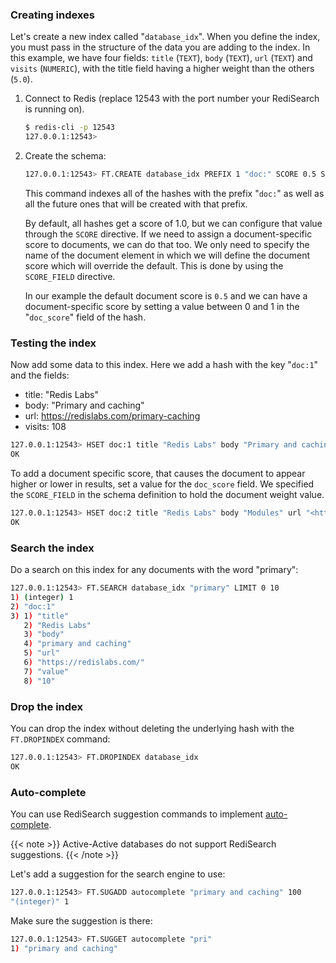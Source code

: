### Creating indexes

Let's create a new index called "`database_idx`".
When you define the index, you must pass in the structure of the data you are adding to the index.
In this example, we have four fields: `title` (`TEXT`), `body` (`TEXT`), `url` (`TEXT`) and `visits` (`NUMERIC`), with the title field having a higher weight than the others (`5.0`).

1. Connect to Redis (replace 12543 with the port number your RediSearch is running on).

    ```sh
    $ redis-cli -p 12543
    127.0.0.1:12543>
    ```

2. Create the schema:

    ```sh
    127.0.0.1:12543> FT.CREATE database_idx PREFIX 1 "doc:" SCORE 0.5 SCORE_FIELD "doc_score" SCHEMA title TEXT body TEXT url TEXT visits NUMERIC
    ```

    This command indexes all of the hashes with the prefix "`doc:`" as well as all the future ones that will be created with that prefix.

    By default, all hashes get a score of 1.0, but we can configure that value through the `SCORE` directive. If we need to assign a document-specific score to documents, we can do that too. 
    We only need to specify the name of the document element in which we will define the document score which will override the default. This is done by using the `SCORE_FIELD` directive.
    
    In our example the default document score is `0.5` and we can have a document-specific score by setting a value between 0 and 1 in the  "`doc_score`" field of the hash.

### Testing the index

Now add some data to this index. Here we add a hash with the key "`doc:1`" and the fields:

- title: "Redis Labs"
- body: "Primary and caching"
- url: <https://redislabs.com/primary-caching>
- visits: 108

```sh
127.0.0.1:12543> HSET doc:1 title "Redis Labs" body "Primary and caching" url "<https://redislabs.com/primary-caching>" visits 108
OK
```

To add a document specific score, that causes the document to appear higher or lower in results, set a value for the `doc_score` field.
We specified the `SCORE_FIELD` in the schema definition to hold the document weight value.

```sh
127.0.0.1:12543> HSET doc:2 title "Redis Labs" body "Modules" url "<https://redislabs.com/modules>" visits 102 doc_score 0.8
OK
```


### Search the index

Do a search on this index for any documents with the word "primary":

```sh
127.0.0.1:12543> FT.SEARCH database_idx "primary" LIMIT 0 10
1) (integer) 1
2) "doc:1"
3) 1) "title"
   2) "Redis Labs"
   3) "body"
   4) "primary and caching"
   5) "url"
   6) "https://redislabs.com/"
   7) "value"
   8) "10"
```

### Drop the index

You can drop the index without deleting the underlying hash with the `FT.DROPINDEX` command:

```sh
127.0.0.1:12543> FT.DROPINDEX database_idx
OK
```

### Auto-complete

You can use RediSearch suggestion commands to implement [auto-complete](https://oss.redislabs.com/redisearch/master/Overview/#auto-completion).

{{< note >}}
Active-Active databases do not support RediSearch suggestions.
{{< /note >}}

Let's add a suggestion for the search engine to use:

```sh
127.0.0.1:12543> FT.SUGADD autocomplete "primary and caching" 100
"(integer)" 1
```

Make sure the suggestion is there:

```sh
127.0.0.1:12543> FT.SUGGET autocomplete "pri"
1) "primary and caching"
```

